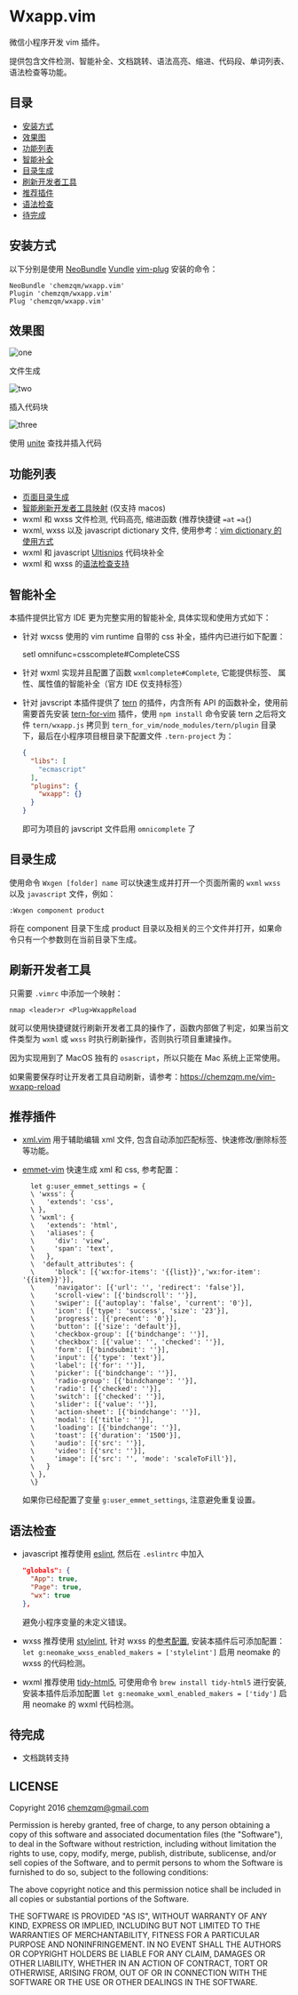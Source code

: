 # Wxapp.vim

微信小程序开发 vim 插件。

提供包含文件检测、智能补全、文档跳转、语法高亮、缩进、代码段、单词列表、语法检查等功能。

## 目录

- [安装方式](安装方式)
- [效果图](#效果图)
- [功能列表](功能列表)
- [智能补全](#智能补全)
- [目录生成](#目录生成)
- [刷新开发者工具](#刷新开发者工具)
- [推荐插件](#推荐插件)
- [语法检查](#语法检查)
- [待完成](#待完成)

## 安装方式


以下分别是使用 [NeoBundle](https://github.com/Shougo/neobundle.vim) [Vundle](https://github.com/VundleVim/Vundle.vim) [vim-plug](https://github.com/junegunn/vim-plug) 安装的命令：


    NeoBundle 'chemzqm/wxapp.vim'
    Plugin 'chemzqm/wxapp.vim'
    Plug 'chemzqm/wxapp.vim'


## 效果图

![one](https://cloud.githubusercontent.com/assets/251450/18817567/1bf3c1a0-8396-11e6-81b0-46de8b86acca.gif)

文件生成

![two](https://cloud.githubusercontent.com/assets/251450/18817568/222c1180-8396-11e6-9bed-a175d81f201f.gif)

插入代码块

![three](https://cloud.githubusercontent.com/assets/251450/18817569/27e7db54-8396-11e6-85e2-3f82fc07365e.gif)

使用 [unite](https://github.com/Shougo/unite.vim) 查找并插入代码

## 功能列表

* [页面目录生成](#目录生成)
* [智能刷新开发者工具映射](#刷新开发者工具) (仅支持 macos)
* wxml 和 wxss 文件检测, 代码高亮, 缩进函数 (推荐快捷键 `=at` `=a{`)
* wxml, wxss 以及 javascript dictionary 文件, 使用参考：[vim dictionary 的使用方式](https://chemzqm.me/vim-dictionary)
* wxml 和 javascript [Ultisnips](https://github.com/SirVer/ultisnips) 代码块补全
* wxml 和 wxss 的[语法检查支持](#语法检查)

## 智能补全

本插件提供比官方 IDE 更为完整实用的智能补全,  具体实现和使用方式如下：

* 针对 wxcss 使用的 vim runtime 自带的 css 补全，插件内已进行如下配置：

    setl omnifunc=csscomplete#CompleteCSS

* 针对 wxml 实现并且配置了函数 `wxmlcomplete#Complete`, 它能提供标签、
  属性、属性值的智能补全（官方 IDE 仅支持标签）

* 针对 javscript 本插件提供了 [tern](https://github.com/ternjs/tern)
  的插件，内含所有 API 的函数补全，使用前需要首先安装 
  [tern-for-vim](https://github.com/ternjs/tern_for_vim)
  插件，使用 `npm install` 命令安装 tern 之后将文件 `tern/wxapp.js` 拷贝到
  `tern_for_vim/node_modules/tern/plugin` 目录下，最后在小程序项目根目录下配置文件
  `.tern-project` 为：

  ``` json
  {
    "libs": [
      "ecmascript"
    ],
    "plugins": {
      "wxapp": {}
    }
  }
  ```

  即可为项目的 javscript 文件启用 `omnicomplete` 了


## 目录生成

使用命令 `Wxgen [folder] name` 可以快速生成并打开一个页面所需的 `wxml` `wxss`
以及 `javascript` 文件，例如：

```
:Wxgen component product
```

将在 component 目录下生成 product 目录以及相关的三个文件并打开，如果命令只有一个参数则在当前目录下生成。

## 刷新开发者工具

只需要 `.vimrc` 中添加一个映射：

```
nmap <leader>r <Plug>WxappReload
```

就可以使用快捷键就行刷新开发者工具的操作了，函数内部做了判定，如果当前文件类型为 `wxml` 或 `wxss` 时执行刷新操作，否则执行项目重建操作。

因为实现用到了 MacOS 独有的 `osascript`，所以只能在 Mac 系统上正常使用。

如果需要保存时让开发者工具自动刷新，请参考：https://chemzqm.me/vim-wxapp-reload

## 推荐插件

* [xml.vim](http://www.vim.org/scripts/script.php?script_id=1397) 用于辅助编辑 xml 文件, 包含自动添加匹配标签、快速修改/删除标签等功能。
* [emmet-vim](https://github.com/mattn/emmet-vim) 快速生成 xml 和 css,
  参考配置：

    ``` vim
      let g:user_emmet_settings = {
      \ 'wxss': {
      \   'extends': 'css',
      \ },
      \ 'wxml': {
      \   'extends': 'html',
      \   'aliases': {
      \     'div': 'view',
      \     'span': 'text',
      \   },
      \  'default_attributes': {
      \     'block': [{'wx:for-items': '{{list}}','wx:for-item': '{{item}}'}],
      \     'navigator': [{'url': '', 'redirect': 'false'}],
      \     'scroll-view': [{'bindscroll': ''}],
      \     'swiper': [{'autoplay': 'false', 'current': '0'}],
      \     'icon': [{'type': 'success', 'size': '23'}],
      \     'progress': [{'precent': '0'}],
      \     'button': [{'size': 'default'}],
      \     'checkbox-group': [{'bindchange': ''}],
      \     'checkbox': [{'value': '', 'checked': ''}],
      \     'form': [{'bindsubmit': ''}],
      \     'input': [{'type': 'text'}],
      \     'label': [{'for': ''}],
      \     'picker': [{'bindchange': ''}],
      \     'radio-group': [{'bindchange': ''}],
      \     'radio': [{'checked': ''}],
      \     'switch': [{'checked': ''}],
      \     'slider': [{'value': ''}],
      \     'action-sheet': [{'bindchange': ''}],
      \     'modal': [{'title': ''}],
      \     'loading': [{'bindchange': ''}],
      \     'toast': [{'duration': '1500'}],
      \     'audio': [{'src': ''}],
      \     'video': [{'src': ''}],
      \     'image': [{'src': '', 'mode': 'scaleToFill'}],
      \   }
      \ },
      \}
    ```
  
  如果你已经配置了变量 `g:user_emmet_settings`,  注意避免重复设置。

## 语法检查

* javascript 推荐使用 [eslint](http://eslint.org/), 然后在 `.eslintrc` 中加入

    ``` json
    "globals": {
      "App": true,
      "Page": true,
      "wx": true
    },
    ```
  避免小程序变量的未定义错误。

* wxss 推荐使用 [stylelint](https://github.com/stylelint/stylelint),
针对 wxss 的[参考配置](https://gist.github.com/chemzqm/7fc6144d9953f9cfa71bd18fdfcee5b6), 安装本插件后可添加配置： `let g:neomake_wxss_enabled_makers = ['stylelint']` 启用 neomake 的 wxss 的代码检测。

* wxml 推荐使用 [tidy-html5](https://github.com/htacg/tidy-html5), 可使用命令 `brew install tidy-html5` 进行安装, 安装本插件后添加配置 `let g:neomake_wxml_enabled_makers = ['tidy']` 启用 neomake 的 wxml 代码检测。

## 待完成

* 文档跳转支持

## LICENSE

Copyright 2016 chemzqm@gmail.com

Permission is hereby granted, free of charge, to any person obtaining
a copy of this software and associated documentation files (the "Software"),
to deal in the Software without restriction, including without limitation
the rights to use, copy, modify, merge, publish, distribute, sublicense,
and/or sell copies of the Software, and to permit persons to whom the
Software is furnished to do so, subject to the following conditions:

The above copyright notice and this permission notice shall be included
in all copies or substantial portions of the Software.

THE SOFTWARE IS PROVIDED "AS IS", WITHOUT WARRANTY OF ANY KIND,
EXPRESS OR IMPLIED, INCLUDING BUT NOT LIMITED TO THE WARRANTIES
OF MERCHANTABILITY, FITNESS FOR A PARTICULAR PURPOSE AND NONINFRINGEMENT.
IN NO EVENT SHALL THE AUTHORS OR COPYRIGHT HOLDERS BE LIABLE FOR ANY CLAIM,
DAMAGES OR OTHER LIABILITY, WHETHER IN AN ACTION OF CONTRACT,
TORT OR OTHERWISE, ARISING FROM, OUT OF OR IN CONNECTION WITH THE SOFTWARE
OR THE USE OR OTHER DEALINGS IN THE SOFTWARE.

